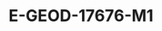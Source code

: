 # E-GEOD-17676-M1
<script type="application/ld+json">

  {
    "@context": "https://schema.org/",
    "@type": "ChemicalSubstance",
    "http://purl.org/dc/terms/conformsTo":
      {
        "@type": "CreativeWork",
        "@id": "https://bioschemas.org/profiles/ChemicalSubstance/0.4-RELEASE/"
      },
    "name": "E-GEOD-17676-M1",
    "@id":"wiki:E-2DGEOD-2D17676-2DM1",
  }
</script>

